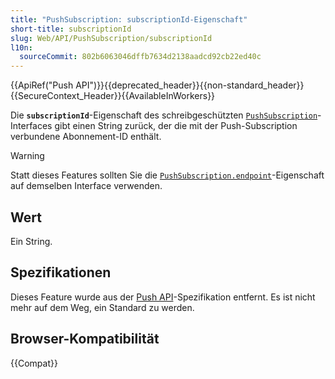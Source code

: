 ```yaml
---
title: "PushSubscription: subscriptionId-Eigenschaft"
short-title: subscriptionId
slug: Web/API/PushSubscription/subscriptionId
l10n:
  sourceCommit: 802b6063046dffb7634d2138aadcd92cb22ed40c
---
```


{{ApiRef("Push API")}}{{deprecated_header}}{{non-standard_header}}{{SecureContext_Header}}{{AvailableInWorkers}}

Die **`subscriptionId`**-Eigenschaft des schreibgeschützten [`PushSubscription`](/de/docs/Web/API/PushSubscription)-Interfaces gibt einen String zurück, der die mit der Push-Subscription verbundene Abonnement-ID enthält.

> [!WARNING]
> Statt dieses Features sollten Sie die [`PushSubscription.endpoint`](/de/docs/Web/API/PushSubscription/endpoint)-Eigenschaft auf demselben Interface verwenden.

## Wert

Ein String.

## Spezifikationen

Dieses Feature wurde aus der [Push API](https://w3c.github.io/push-api/#pushsubscription-interface)-Spezifikation entfernt. Es ist nicht mehr auf dem Weg, ein Standard zu werden.

## Browser-Kompatibilität

{{Compat}}
